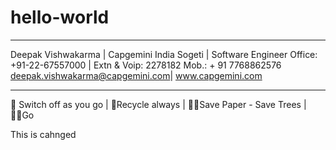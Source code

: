 # hello-world

_______________________________________________________________________
Deepak Vishwakarma | Capgemini India 
Sogeti | Software Engineer
Office: +91-22-67557000 | Extn & Voip: 2278182
Mob.: + 91 7768862576
deepak.vishwakarma@capgemini.com|  www.capgemini.com

_______________________________________________________________________
 Switch off as you go | Recycle always | Save Paper - Save Trees | Go

This is cahnged